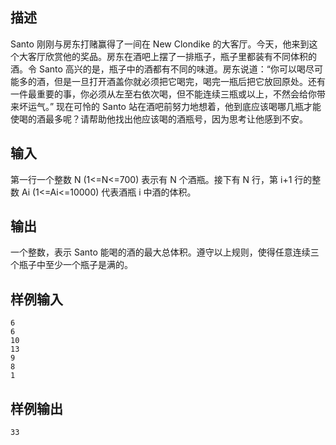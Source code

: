 ## 描述


Santo 刚刚与房东打赌赢得了一间在 New Clondike 的大客厅。今天，他来到这个大客厅欣赏他的奖品。房东在酒吧上摆了一排瓶子，瓶子里都装有不同体积的酒。令 Santo 高兴的是，瓶子中的酒都有不同的味道。房东说道：“你可以喝尽可能多的酒，但是一旦打开酒盖你就必须把它喝完，喝完一瓶后把它放回原处。还有一件最重要的事，你必须从左至右依次喝，但不能连续三瓶或以上，不然会给你带来坏运气。” 现在可怜的 Santo 站在酒吧前努力地想着，他到底应该喝哪几瓶才能使喝的酒最多呢？请帮助他找出他应该喝的酒瓶号，因为思考让他感到不安。

## 输入


第一行一个整数 N (1<=N<=700) 表示有 N 个酒瓶。接下有 N 行，第 i+1 行的整数 Ai (1<=Ai<=10000) 代表酒瓶 i 中酒的体积。

## 输出


一个整数，表示 Santo 能喝的酒的最大总体积。遵守以上规则，使得任意连续三个瓶子中至少一个瓶子是满的。

## 样例输入


```
6
6
10
13
9
8
1
```


## 样例输出


```
33
```


